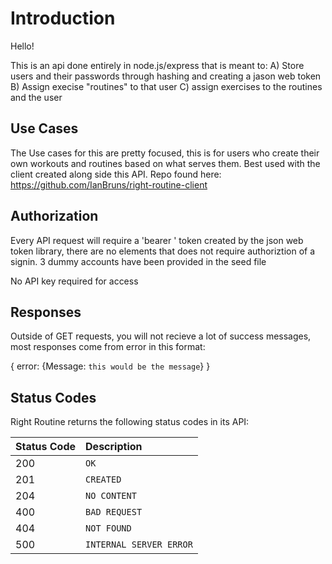 # Introduction

Hello!

This is an api done entirely in node.js/express that is meant to:
A) Store users and their passwords through hashing and creating a jason web token
B) Assign execise "routines" to that user
C) assign exercises to the routines and the user

## Use Cases

The Use cases for this are pretty focused, this is for users who create their own workouts
and routines based on what serves them.  Best used with the client created along side this
API.  Repo found here: https://github.com/IanBruns/right-routine-client

## Authorization

Every API request will require a 'bearer ' token created by the json web token library,
there are no elements that does not require authoriztion of a signin.  3 dummy accounts have
been provided in the seed file

No API key required for access

## Responses

Outside of GET requests, you will not recieve a lot of success messages, most responses come
from error in this format:

{
  error: {Message: `this would be the message`}
}

## Status Codes

Right Routine returns the following status codes in its API:

| Status Code | Description |
| :--- | :--- |
| 200 | `OK` |
| 201 | `CREATED` |
| 204 | `NO CONTENT` |
| 400 | `BAD REQUEST` |
| 404 | `NOT FOUND` |
| 500 | `INTERNAL SERVER ERROR` |